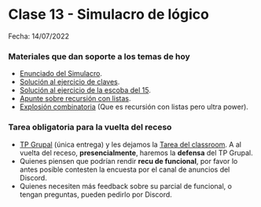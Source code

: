 # Clase 13 - Simulacro de lógico

Fecha: 14/07/2022

### Materiales que dan soporte a los temas de hoy

* [Enunciado del Simulacro](https://docs.google.com/document/d/1ceEtqSEAgIpGZ-qdx4qhevLr7nmU80H9Dn4DD5y1Rp4/edit?usp=sharing).
* [Solución al ejercicio de claves](https://github.com/Prolog-Uqbar/combinatoriaClaves24).
* [Solución al ejercicio de la escoba del 15](https://github.com/Prolog-Uqbar/integradorEscoba15).
* [Apunte sobre recursión con listas](https://docs.google.com/document/d/16SMBS6i_wjkdcVztpUDb-WTfASnCXQjld7VyKLUpC8A/edit). 
* [Explosión combinatoria](https://docs.google.com/document/d/1tYWw-wiPWCysq2RbeEfhoe8D1sLusDuHMD6YLNHUmIo/edit) (Que es recursión con listas pero ultra power).

### Tarea obligatoria para la vuelta del receso
* [TP Grupal](https://docs.google.com/document/d/1mXm6TUTL99WnqCR4vSvmAfzgBSuF0TjI89Ui395OWE4/edit) (única entrega) y les dejamos la [Tarea del classroom](https://classroom.github.com/a/s-QPiW32). A al vuelta del receso, **presencialmente**, haremos la **defensa** del TP Grupal.
* Quienes piensen que podrían rendir **recu de funcional**, por favor lo antes posible contesten la encuesta por el canal de anuncios del Discord.
* Quienes necesiten más feedback sobre su parcial de funcional, o tengan preguntas, pueden pedirlo por Discord.
